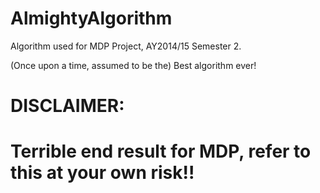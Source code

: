 # AlmightyAlgorithm

Algorithm used for MDP Project, AY2014/15 Semester 2.

(Once upon a time, assumed to be the) Best algorithm ever!


# DISCLAIMER:<br>
# Terrible end result for MDP, refer to this at your own risk!!
